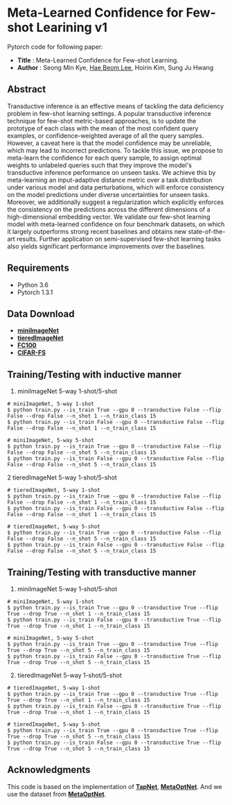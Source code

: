 # Meta-Learned Confidence for Few-shot Learining v1
Pytorch code for following paper:
* **Title** : Meta-Learned Confidence for Few-shot Learning.
* **Author** : Seong Min Kye, [Hae Beom Lee](https://github.com/haebeom-lee), Hoirin Kim, Sung Ju Hwang

## Abstract
Transductive inference is an effective means of tackling the data deficiency problem in few-shot learning settings. A popular transductive inference technique for few-shot metric-based approaches, is to update the prototype of each class with the mean of the most confident query examples, or confidence-weighted average of all the query samples. However, a caveat here is that the model confidence may be unreliable, which may lead to incorrect predictions. To tackle this issue, we propose to meta-learn the confidence for each query sample, to assign optimal weights to unlabeled queries such that they improve the model's transductive inference performance on unseen tasks. We achieve this by meta-learning an input-adaptive distance metric over a task distribution under various model and data perturbations, which will enforce consistency on the model predictions under diverse uncertainties for unseen tasks. Moreover, we additionally suggest a regularization which explicitly enforces the consistency on the predictions across the different dimensions of a high-dimensional embedding vector. We validate our few-shot learning model with meta-learned confidence on four benchmark datasets, on which it largely outperforms strong recent baselines and obtains new state-of-the-art results. Further application on semi-supervised few-shot learning tasks also yields significant performance improvements over the baselines.

## Requirements
* Python 3.6
* Pytorch 1.3.1

## Data Download
* [**miniImageNet**](https://drive.google.com/file/d/1fJAK5WZTjerW7EWHHQAR9pRJVNg1T1Y7/view?usp=sharing) 
* [**tieredImageNet**](https://drive.google.com/open?id=1nVGCTd9ttULRXFezh4xILQ9lUkg0WZCG)
* [**FC100**](https://drive.google.com/file/d/1_ZsLyqI487NRDQhwvI7rg86FK3YAZvz1/view?usp=sharing)
* [**CIFAR-FS**](https://drive.google.com/file/d/1GjGMI0q3bgcpcB_CjI40fX54WgLPuTpS/view?usp=sharing)

## Training/Testing with inductive manner
1. miniImageNet 5-way 1-shot/5-shot
```
# miniImageNet, 5-way 1-shot
$ python train.py --is_train True --gpu 0 --transductive False --flip False --drop False --n_shot 1 --n_train_class 15
$ python train.py --is_train False --gpu 0 --transductive False --flip False --drop False --n_shot 1 --n_train_class 15

# miniImageNet, 5-way 5-shot
$ python train.py --is_train True --gpu 0 --transductive False --flip False --drop False --n_shot 5 --n_train_class 15
$ python train.py --is_train False --gpu 0 --transductive False --flip False --drop False --n_shot 5 --n_train_class 15
```
2 tieredImageNet 5-way 1-shot/5-shot
```
# tieredImageNet, 5-way 1-shot
$ python train.py --is_train True --gpu 0 --transductive False --flip False --drop False --n_shot 1 --n_train_class 15
$ python train.py --is_train False --gpu 0 --transductive False --flip False --drop False --n_shot 1 --n_train_class 15

# tieredImageNet, 5-way 5-shot
$ python train.py --is_train True --gpu 0 --transductive False --flip False --drop False --n_shot 5 --n_train_class 15
$ python train.py --is_train False --gpu 0 --transductive False --flip False --drop False --n_shot 5 --n_train_class 15
```
## Training/Testing with transductive manner
1. miniImageNet 5-way 1-shot/5-shot
```
# miniImageNet, 5-way 1-shot
$ python train.py --is_train True --gpu 0 --transductive True --flip True --drop True --n_shot 1 --n_train_class 15
$ python train.py --is_train False --gpu 0 --transductive True --flip True --drop True --n_shot 1 --n_train_class 15

# miniImageNet, 5-way 5-shot
$ python train.py --is_train True --gpu 0 --transductive True --flip True --drop True --n_shot 5 --n_train_class 15
$ python train.py --is_train False --gpu 0 --transductive True --flip True --drop True --n_shot 5 --n_train_class 15
```
2. tieredImageNet 5-way 1-shot/5-shot
```
# tieredImageNet, 5-way 1-shot
$ python train.py --is_train True --gpu 0 --transductive True --flip True --drop True --n_shot 1 --n_train_class 15
$ python train.py --is_train False --gpu 0 --transductive True --flip True --drop True --n_shot 1 --n_train_class 15

# tieredImageNet, 5-way 5-shot
$ python train.py --is_train True --gpu 0 --transductive True --flip True --drop True --n_shot 5 --n_train_class 15
$ python train.py --is_train False --gpu 0 --transductive True --flip True --drop True --n_shot 5 --n_train_class 15
```

## Acknowledgments

This code is based on the implementation of [**TapNet**](https://github.com/istarjun/TapNet), [**MetaOptNet**](https://github.com/kjunelee/MetaOptNet). And we use the dataset from [**MetaOptNet**](https://github.com/kjunelee/MetaOptNet).




